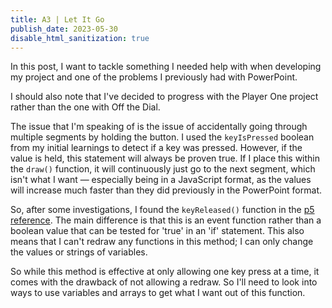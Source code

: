 ```yaml
---
title: A3 | Let It Go
publish_date: 2023-05-30
disable_html_sanitization: true
---
```


In this post, I want to tackle something I needed help with when developing my project and one of the problems I previously had with PowerPoint.

I should also note that I've decided to progress with the Player One project rather than the one with Off the Dial.

The issue that I'm speaking of is the issue of accidentally going through multiple segments by holding the button. I used the `keyIsPressed` boolean from my initial learnings to detect if a key was pressed. However, if the value is held, this statement will always be proven true. If I place this within the `draw()` function, it will continuously just go to the next segment, which isn't what I want — especially being in a JavaScript format, as the values will increase much faster than they did previously in the PowerPoint format.

So, after some investigations, I found the `keyReleased()` function in the [p5 reference](https://p5js.org/reference/#/p5/keyReleased). The main difference is that this is an event function rather than a boolean value that can be tested for 'true' in an 'if' statement. This also means that I can't redraw any functions in this method; I can only change the values or strings of variables.

So while this method is effective at only allowing one key press at a time, it comes with the drawback of not allowing a redraw. So I'll need to look into ways to use variables and arrays to get what I want out of this function.